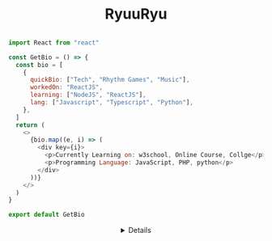 <h1 align="center"> RyuuRyu </h1>

```javascript

import React from "react"

const GetBio = () => {
  const bio = [
    {
      quickBio: ["Tech", "Rhythm Games", "Music"],
      workedOn: "ReactJS",
      learning: ["NodeJS", "ReactJS"],
      lang: ["Javascript", "Typescript", "Python"],
    },
  ]
  return (
    <>
      {bio.map((e, i) => (
        <div key={i}>
          <p>Currently Learning on: w3school, Online Course, Collge</p>
          <p>Programming Language: JavaScript, PHP, python</p>
        </div>
      ))}
    </>
  )
}

export default GetBio
```

<details align="center">

### Hello, thanks for visiting my Github account~

Ryu Kevin

Front Developer

---

I'm currently self-learning Front-end Programming!


</details>
